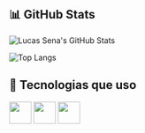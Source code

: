 ## 📊 GitHub Stats

![Lucas Sena's GitHub Stats](https://github-readme-stats.vercel.app/api?username=lsenaaquino&show_icons=true&theme=tokyonight&rank_icon=default)

![Top Langs](https://github-readme-stats.vercel.app/api/top-langs/?username=lsenaaquino&layout=compact&theme=tokyonight)


## 🧰 Tecnologias que uso

  <img src="https://cdn.jsdelivr.net/gh/devicons/devicon/icons/javascript/javascript-original.svg" width="40px" /> 
  <img src="https://cdn.jsdelivr.net/gh/devicons/devicon/icons/html5/html5-original.svg" width="40px" /> 
  <img src="https://cdn.jsdelivr.net/gh/devicons/devicon/icons/css3/css3-original.svg" width="40px" />

